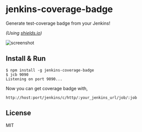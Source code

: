 # jenkins-coverage-badge

Generate test-coverage badge from your Jenkins!

*(Using [shields.io](shields.io))*

![screenshot](https://raw.githubusercontent.com/mnpk/jenkins-coverage-badge/master/screenshot.png)

## Install & Run
```
$ npm install -g jenkins-coverage-badge
$ jcb 9090
Listening on port 9090...

```

Now you can get coverage badge with,

`http://host:port/jenkins/c/http/:your_jenkins_url/job/:job`

## License
MIT
